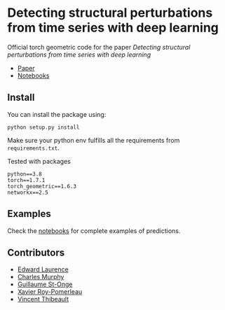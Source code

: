 # Detecting structural perturbations from time series with deep learning

Official torch geometric code for the paper *Detecting structural perturbations from time series with deep learning*

- [Paper](https://arxiv.org/pdf/2006.05232.pdf)
- [Notebooks](./notebooks)

## Install

You can install the package using:
```
python setup.py install
```
Make sure your python env fulfills all the requirements from `requirements.txt`. 

Tested with packages
```
python==3.8
torch==1.7.1
torch_geometric==1.6.3
networkx==2.5
```

## Examples

Check the [notebooks](./notebooks) for complete examples of predictions.

## Contributors

- [Edward Laurence](https://github.com/laurencee9)
- [Charles Murphy](https://github.com/charlesmurphy1)
- [Guillaume St-Onge](https://github.com/gstonge)
- [Xavier Roy-Pomerleau](https://github.com/xavier-rp)
- [Vincent Thibeault](https://github.com/VinceThi)
